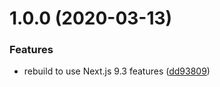 # 1.0.0 (2020-03-13)

### Features

- rebuild to use Next.js 9.3 features
  ([dd93809](https://github.com/icopp/literally.deals/commit/dd93809a628307bc37de4b4e2a9edf068d81cb8b))
